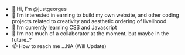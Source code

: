 - 👋 Hi, I’m @justgeorges
- 👀 I’m interested in earning to build my own website, and other coding projects related to creativity and aesthetic ordering of livelihood.  
- 🌱 I’m currently learning CSS and Javascript
- 💞️ I’m not much of a collaborator at the moment, but maybe in the future..?
- 📫 How to reach me ...NA (Will Update)

<!---
justgeorges/justgeorges is a ✨ special ✨ repository because its `README.md` (this file) appears on your GitHub profile.
You can click the Preview link to take a look at your changes.
--->
